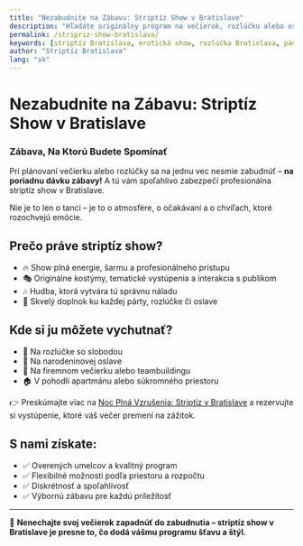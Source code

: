 ```yaml
---
title: "Nezabudnite na Zábavu: Striptíz Show v Bratislave"
description: "Hľadáte originálny program na večierok, rozlúčku alebo oslavu? Striptíz show v Bratislave je zárukou smiechu, napätia a večera, na ktorý sa nezabúda."
permalink: /stripriz-show-bratislava/
keywords: [striptíz Bratislava, erotická show, rozlúčka Bratislava, pánsky striptíz, dámsky striptíz, nočný život Bratislava]
author: "Striptíz Bratislava"
lang: "sk"
---
```


# Nezabudnite na Zábavu: Striptíz Show v Bratislave  
### Zábava, Na Ktorú Budete Spomínať

Pri plánovaní večierku alebo rozlúčky sa na jednu vec nesmie zabudnúť – **na poriadnu dávku zábavy!** A tú vám spoľahlivo zabezpečí profesionálna striptíz show v Bratislave.  

Nie je to len o tanci – je to o atmosfére, o očakávaní a o chvíľach, ktoré rozochvejú emócie.

## Prečo práve striptíz show?

- 🔥 Show plná energie, šarmu a profesionálneho prístupu  
- 🎭 Originálne kostýmy, tematické vystúpenia a interakcia s publikom  
- 🎶 Hudba, ktorá vytvára tú správnu náladu  
- 🕺 Skvelý doplnok ku každej párty, rozlúčke či oslave

## Kde si ju môžete vychutnať?

- 👰 Na rozlúčke so slobodou  
- 🎂 Na narodeninovej oslave  
- 🏢 Na firemnom večierku alebo teambuildingu  
- 🏠 V pohodlí apartmánu alebo súkromného priestoru

👉 Preskúmajte viac na [Noc Plná Vzrušenia: Striptíz v Bratislave](https://www.striptiz-bratislava.sk/) a rezervujte si vystúpenie, ktoré váš večer premení na zážitok.

## S nami získate:

- ✅ Overených umelcov a kvalitný program  
- ✅ Flexibilné možnosti podľa priestoru a rozpočtu  
- ✅ Diskrétnosť a spoľahlivosť  
- ✅ Výbornú zábavu pre každú príležitosť

---

🎉 **Nenechajte svoj večierok zapadnúť do zabudnutia – striptíz show v Bratislave je presne to, čo dodá vášmu programu šťavu a štýl.**
